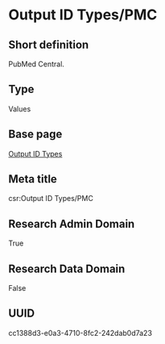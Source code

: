 # Output ID Types/PMC
## Short definition
PubMed Central.
## Type
Values
## Base page
[Output ID Types](../../Objects/Output%20ID%20Types.md)
## Meta title
csr:Output ID Types/PMC
## Research Admin Domain
True
## Research Data Domain
False
## UUID
cc1388d3-e0a3-4710-8fc2-242dab0d7a23
